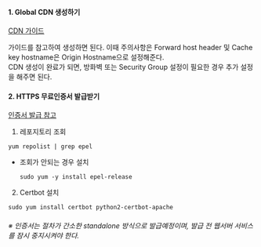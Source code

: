#### 1. Global CDN 생성하기
[CDN 가이드](https://cloud.samsungsds.com/manual/ko/scp_user_guide.html#getting_started_with_global_cdn)

가이드를 참고하여 생성하면 된다. 이때 주의사항은 Forward host header 및 Cache key hostname은 Origin Hostname으로 설정해준다.</br>
CDN 생성이 완료가 되면, 방화벽 또는 Security Group 설정이 필요한 경우 추가 설정을 해주면 된다.

#### 2. HTTPS 무료인증서 발급받기
[인증서 발급 참고](https://blog.jiniworld.me/137#a02-1)

1) 레포지토리 조회
```
yum repolist | grep epel
```
* 조회가 안되는 경우 설치
  ```
  sudo yum -y install epel-release
  ```
2) Certbot 설치
```
sudo yum install certbot python2-certbot-apache
```

###### ※ 인증서는 절차가 간소한 standalone 방식으로 발급예정이며, 발급 전 웹서버 서비스를 잠시 중지시켜야 한다.

